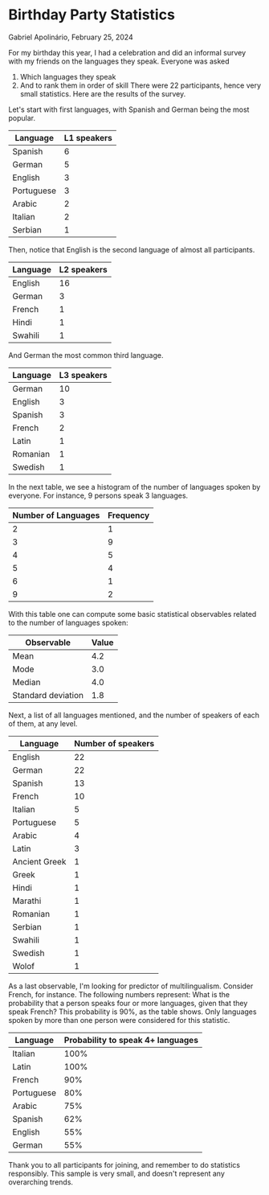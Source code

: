 # Birthday Party Statistics

Gabriel Apolinário, February 25, 2024

For my birthday this year, I had a celebration and did an informal survey with my friends on the languages they speak. Everyone was asked
1. Which languages they speak
2. And to rank them in order of skill
There were 22 participants, hence very small statistics. Here are the results of the survey.

Let's start with first languages, with Spanish and German being the most popular.

| Language | L1 speakers |
|--|--|
| Spanish     |  6 |
| German      |  5 |
| English     |  3 |
| Portuguese  |  3 |
| Arabic      |  2 |
| Italian     |  2 |
| Serbian     |  1 |

Then, notice that English is the second language of almost all participants.

| Language | L2 speakers |
|--|--|
| English  |  16 |
| German   |   3 |
| French   |   1 |
| Hindi    |   1 |
| Swahili  |   1 |

And German the most common third language.

| Language | L3 speakers |
|--|--|
| German     | 10 |
| English    |  3 |
| Spanish    |  3 |
| French     |  2 |
| Latin      |  1 |
| Romanian   |  1 |
| Swedish    |  1 |

In the next table, we see a histogram of the number of languages spoken by everyone. For instance, 9 persons speak 3 languages.

| Number of Languages | Frequency |
|--|--|
| 2   |  1   |
| 3   |  9   |
| 4   |  5   |
| 5   |  4   |
| 6   |  1   |
| 9   |  2   |

With this table one can compute some basic statistical observables related to the number of languages spoken:

| Observable | Value |
| -- | -- |
| Mean | 4.2 |
| Mode | 3.0 |
| Median | 4.0 |
| Standard deviation | 1.8 |

Next, a list of all languages mentioned, and the number of speakers of each of them, at any level.

| Language | Number of speakers |
|--|--|
| English  |  22 |
| German  |  22 |
| Spanish  |  13 |
| French  |  10 |
| Italian  |  5 |
| Portuguese  |  5 |
| Arabic  |  4 |
| Latin  |  3 |
| Ancient Greek  |  1 |
| Greek  |  1 |
| Hindi  |  1 |
| Marathi  |  1 |
| Romanian  |  1 |
| Serbian  |  1 |
| Swahili  |  1 |
| Swedish  |  1 |
| Wolof  |  1 |

As a last observable, I'm looking for predictor of multilingualism. Consider French, for instance. The following numbers represent: What is the probability that a person speaks four or more languages, given that they speak French? This probability is 90%, as the table shows. Only languages spoken by more than one person were considered for this statistic.

| Language | Probability to speak 4+ languages |
|--|--|
|Italian |100% |
|Latin |100%  |
|French |90% |
|Portuguese |80% |
|Arabic |75% |
|Spanish |62% |
|English |55% |
|German |55% |

Thank you to all participants for joining, and remember to do statistics responsibly. This sample is very small, and doesn't represent any overarching trends.
